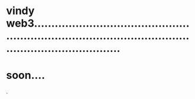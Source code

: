 # vindy web3...................................................................................................................................
# soon....
.
